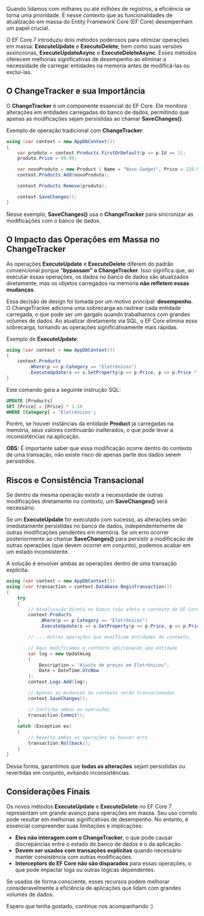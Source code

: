 Quando lidamos com milhares ou até milhões de registros, a eficiência se torna uma prioridade. É nesse contexto que as funcionalidades de atualização em massa do Entity Framework Core (EF Core) desempenham um papel crucial.

O EF Core 7 introduziu dois métodos poderosos para otimizar operações em massa: **ExecuteUpdate** e **ExecuteDelete**, bem como suas versões assíncronas, **ExecuteUpdateAsync** e **ExecuteDeleteAsync**. Esses métodos oferecem melhorias significativas de desempenho ao eliminar a necessidade de carregar entidades na memória antes de modificá-las ou excluí-las.

## O ChangeTracker e sua Importância

O **ChangeTracker** é um componente essencial do EF Core. Ele monitora alterações em entidades carregadas do banco de dados, permitindo que apenas as modificações sejam persistidas ao chamar **SaveChanges()**.

Exemplo de operação tradicional com **ChangeTracker**:

```csharp
using (var context = new AppDbContext())
{
    var produto = context.Products.FirstOrDefault(p => p.Id == 1);
    produto.Price = 99.99;

    var novoProduto = new Product { Name = "Novo Gadget", Price = 129.99 };
    context.Products.Add(novoProduto);

    context.Products.Remove(produto);

    context.SaveChanges();
}
```

Nesse exemplo, **SaveChanges()** usa o **ChangeTracker** para sincronizar as modificações com o banco de dados.

## O Impacto das Operações em Massa no ChangeTracker

As operações **ExecuteUpdate** e **ExecuteDelete** diferem do padrão convencional porque "**bypassam" o ChangeTracker**. Isso significa que, ao executar essas operações, os dados no banco de dados são atualizados diretamente, mas os objetos carregados na memória **não refletem essas mudanças**.

Essa decisão de design foi tomada por um motivo principal: **desempenho**. O ChangeTracker adiciona uma sobrecarga ao rastrear cada entidade carregada, o que pode ser um gargalo quando trabalhamos com grandes volumes de dados. Ao atualizar diretamente via SQL, o EF Core elimina essa sobrecarga, tornando as operações significativamente mais rápidas.

Exemplo de **ExecuteUpdate**:

```csharp
using (var context = new AppDbContext())
{
    context.Products
        .Where(p => p.Category == "Eletrônicos")
        .ExecuteUpdate(s => s.SetProperty(p => p.Price, p => p.Price * 1.10));
}
```

Este comando gera a seguinte instrução SQL:

```sql
UPDATE [Products]
SET [Price] = [Price] * 1.10
WHERE [Category] = 'Eletrônicos';
```

Porém, se houver instâncias da entidade **Product** já carregadas na memória, seus valores continuarão inalterados, o que pode levar a inconsistências na aplicação.

**OBS:** É importante saber que essa modificação ocorre dentro do contexto de uma transação, não existe risco de apenas parte dos dados serem persistidos.

## Riscos e Consistência Transacional

Se dentro da mesma operação existir a necessidade de outras modificações diretamente no contexto, um **SaveChanges()** será necessário.

Se um **ExecuteUpdate** for executado com sucesso, as alterações serão imediatamente persistidas no banco de dados, independentemente de outras modificações pendentes em memória. Se um erro ocorrer posteriormente ao chamar **SaveChanges()** para persistir a modificação de outras operações (que devem ocorrer em conjunto), podemos acabar em um estado inconsistente.

A solução é envolver ambas as operações dentro de uma transação explícita:

```csharp
using (var context = new AppDbContext())
using (var transaction = context.Database.BeginTransaction())
{
    try
    {
        // Atualização direta no banco (não afeta o contexto do EF Core)
        context.Products
            .Where(p => p.Category == "Eletrônicos")
            .ExecuteUpdate(s => s.SetProperty(p => p.Price, p => p.Price * 1.10));

        // ... Outras operações que modificam entidades do contexto.

        // Aqui modificamos o contexto adicionando uma entidade
        var log = new UpdateLog
        {
            Description = "Ajuste de preços em Eletrônicos",
            Date = DateTime.UtcNow
        };
        context.Logs.Add(log);

        // Apenas as mudanças do contexto serão transacionadas
        context.SaveChanges(); 

        // Confirma ambas as operações
        transaction.Commit();
    }
    catch (Exception ex)
    {
        // Reverte ambas as operações se houver erro
        transaction.Rollback();
    }
}
```

Dessa forma, garantimos que **todas as alterações** sejam persistidas ou revertidas em conjunto, evitando inconsistências.

## Considerações Finais

Os novos métodos **ExecuteUpdate** e **ExecuteDelete** no EF Core 7 representam um grande avanço para operações em massa. Seu uso correto pode resultar em melhorias significativas de desempenho. No entanto, é essencial compreender suas limitações e implicações:

- **Eles não interagem com o ChangeTracker**, o que pode causar discrepâncias entre o estado do banco de dados e o da aplicação.
- **Devem ser usados com transações explícitas** quando necessário manter consistência com outras modificações.
- **Interceptors do EF Core não são disparados** para essas operações, o que pode impactar logs ou outras lógicas dependentes.

Se usados de forma consciente, esses recursos podem melhorar consideravelmente a eficiência de aplicações que lidam com grandes volumes de dados.

Espero que tenha gostado, continue nos acompanhando :)
